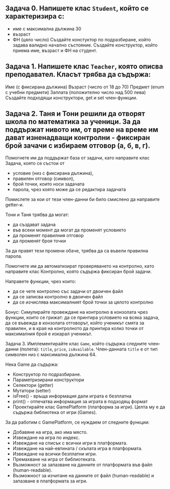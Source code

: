 ## Задача 0. Напишете клас `Student`, който се характеризира с:
* име с максимална дължина 30
* възраст
* ФН (цяло число)
Създайте констуктор по подразбиране, който задава валидно начално състояние. Създайте конструктор, който приема име, възраст и ФН на студент.

## Задача 1. Напишете клас `Teacher`, която описва преподавател. Класът трябва да съдържа:

Име (с фиксирана дължина)
Възраст (число от 18 до 70)
Предмет (enum с учебни предмети)
Заплата (положително число над 500 лева)
Създайте подходящи конструктори, get и set член-функции.

## Задача 2. Таня и Тони решили да отворят школа по математика за ученици. За да поддържат нивото им, от време на време им дават изненадващи контролни - фиксиран брой зачачи с избираем отговор (а, б, в, г).

Помогнете им да поддържат база от задачи, като направите клас Задача, която се състои от

* условие (низ с фиксирана дължина),
* правилен отговор (символ),
* брой точки, които носи задачата
* парола, чрез която може да се редактира задачата

Помислете за кои от тези член-данни би било смислено да направите getter-и.

Тони и Таня трябва да могат:

* да създават задача
* във всеки момент да могат да променят условието
* да променят правилния отговор
* да променят броя точки

За да правят тези промени обаче, трябва да са въвели правилна парола.

Помогнете им да автоматизират проверяването на контролно, като направите клас Контролно, която съдържа фиксиран брой задачи.

Направете функции, чрез които:

* да се чете контролно със задачи от двоичен файл
* да се записва контролно в двоичен файл
* да се изчислява максималният брой точки за цялото контролно

Бонус: Симулирайте провеждане на контролно в конзолата чрез функции, които се грижат: да се принтира условието на всяка задача, да се въвежда в конзолата отговорът, който ученикът смята за правилен, и в края на контролното да принтира колко точки от максималния брой е изкарал ученикът.

Задача 3. Имплементирайте клас `Game`, който съдържа следните член-данни (полета): `title`, `price`, `isAvailable`. Член-данната `title` е от тип символен низ с максимална дължина 64.

Нека Game да съдържа:

* Конструктор по подразбиране.
* Параметризирани конструктори
* Селектори (getter)
* Мутатори (setter)
* isFree() - връща информация дали играта е безплатна
* print() - отпечатва информация за играта в подходящ формат
* Проектирайте клас GamePlatform (платформа за игри). Целта му е да съдържа библиотека от игри (Games).

За да работим с GamePlatform, се нуждаем от следните функции:

* Добавяне на игра, ако има място.
* Извеждане на игра по индекс.
* Извеждане на списък с всички игри в платформата.
* Извеждане на най-евтината / скъпата игра в платформата.
* Извеждане на всички безплатни игри.
* Премахване на игра от библиотеката.
* Възможност за запазване на данните от платформата във файл (human-readable).
* Възможност за изчитане на данните от файл (human-readable) и запазване в платформата за игри.